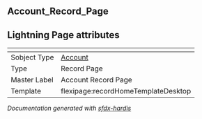 ## Account_Record_Page

## Lightning Page attributes

|<!-- -->|<!-- -->|
|:---|:---|
|Sobject Type|[Account](../objects/Account.md)|
|Type| Record Page|
|Master Label|Account Record Page|
|Template|flexipage:recordHomeTemplateDesktop|




<!-- Page description -->


_Documentation generated with [sfdx-hardis](https://sfdx-hardis.cloudity.com)_
